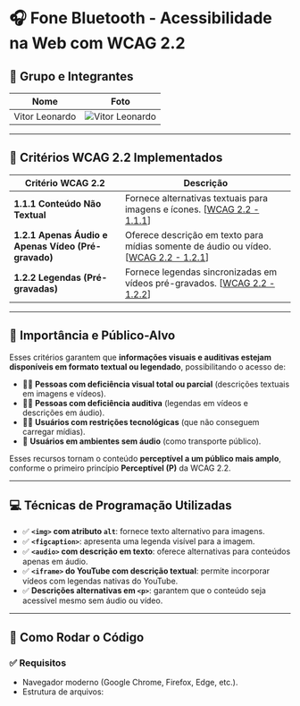 # 🎧 Fone Bluetooth - Acessibilidade na Web com WCAG 2.2

## 👥 Grupo e Integrantes

| Nome           | Foto                                                                    |
| -------------- | ----------------------------------------------------------------------- |
| Vitor Leonardo | ![Vitor Leonardo](https://avatars.githubusercontent.com/u/69637300?v=4) |

---

## 📝 Critérios WCAG 2.2 Implementados

| Critério WCAG 2.2                                   | Descrição                                                                                                                                                                       |
| --------------------------------------------------- | ------------------------------------------------------------------------------------------------------------------------------------------------------------------------------- |
| **1.1.1 Conteúdo Não Textual**                      | Fornece alternativas textuais para imagens e ícones. [[WCAG 2.2 - 1.1.1](https://www.w3c.br/traducoes/wcag/wcag22-pt-BR/#conteudo-nao-textual)]                                 |
| **1.2.1 Apenas Áudio e Apenas Vídeo (Pré-gravado)** | Oferece descrição em texto para mídias somente de áudio ou vídeo. [[WCAG 2.2 - 1.2.1](https://www.w3c.br/traducoes/wcag/wcag22-pt-BR/#apenas-audio-e-apenas-video-pre-gravado)] |
| **1.2.2 Legendas (Pré-gravadas)**                   | Fornece legendas sincronizadas em vídeos pré-gravados. [[WCAG 2.2 - 1.2.2](https://www.w3c.br/traducoes/wcag/wcag22-pt-BR/#legendas-pre-gravadas)]                              |

---

## 🎯 Importância e Público-Alvo

Esses critérios garantem que **informações visuais e auditivas estejam disponíveis em formato textual ou legendado**, possibilitando o acesso de:

- 🧑‍🦯 **Pessoas com deficiência visual total ou parcial** (descrições textuais em imagens e vídeos).
- 🧑‍🦻 **Pessoas com deficiência auditiva** (legendas em vídeos e descrições em áudio).
- 🧑‍🦼 **Usuários com restrições tecnológicas** (que não conseguem carregar mídias).
- 📱 **Usuários em ambientes sem áudio** (como transporte público).

Esses recursos tornam o conteúdo **perceptível a um público mais amplo**, conforme o primeiro princípio **Perceptível (P)** da WCAG 2.2.

---

## 💻 Técnicas de Programação Utilizadas

- ✅ **`<img>` com atributo `alt`**: fornece texto alternativo para imagens.
- ✅ **`<figcaption>`**: apresenta uma legenda visível para a imagem.
- ✅ **`<audio>` com descrição em texto**: oferece alternativas para conteúdos apenas em áudio.
- ✅ **`<iframe>` do YouTube com descrição textual**: permite incorporar vídeos com legendas nativas do YouTube.
- ✅ **Descrições alternativas em `<p>`**: garantem que o conteúdo seja acessível mesmo sem áudio ou vídeo.

---

## 🚀 Como Rodar o Código

### ✅ Requisitos

- Navegador moderno (Google Chrome, Firefox, Edge, etc.).
- Estrutura de arquivos:
